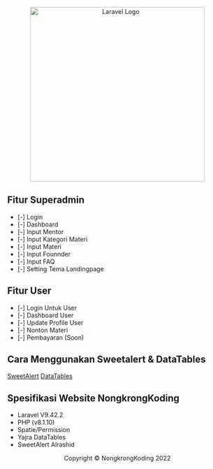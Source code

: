<p align="center"><a href="https://laravel.com" target="_blank"><img src="https://raw.githubusercontent.com/laravel/art/master/logo-lockup/5%20SVG/2%20CMYK/1%20Full%20Color/laravel-logolockup-cmyk-red.svg" width="400" alt="Laravel Logo"></a></p>


## Fitur Superadmin

- [-] Login 
- [-] Dashboard
- [-] Input Mentor
- [-] Input Kategori Materi
- [-] Input Materi
- [-] Input Founnder
- [-] Input FAQ
- [-] Setting Tema Landingpage 

## Fitur User

- [-] Login Untuk User
- [-] Dashboard User
- [-] Update Profile User
- [-] Nonton Materi
- [-] Pembayaran (Soon)

## Cara Menggunakan Sweetalert & DataTables
<a href="https://realrashid.github.io/sweet-alert/">SweetAlert</a>
<a href="https://datatables.net/manual/installation">DataTables</a>

## Spesifikasi Website NongkrongKoding
- Laravel V9.42.2
- PHP (v8.1.10)
- Spatie/Permission
- Yajra DataTables
- SweetAlert Alrashid

<p align="center">Copyright &copy; NongkrongKoding 2022</p>
